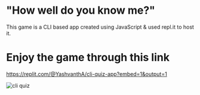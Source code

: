 # "How well do you know me?"

This game is a CLI based app created using JavaScript & used repl.it to host it.



# Enjoy the game through this link 

https://replit.com/@YashvanthA/cli-quiz-app?embed=1&output=1

 ![cli quiz](C:\Users\YASHVANTH\OneDrive\Desktop\cli-quiz.PNG)









